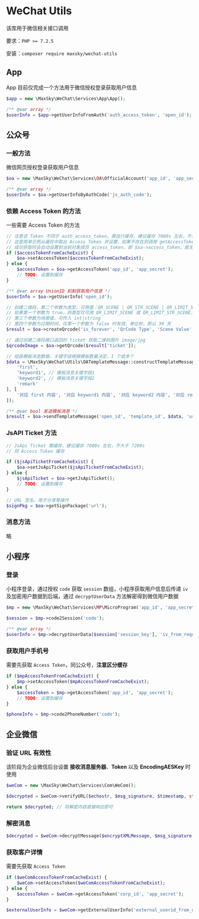 # WeChat Utils

该库用于微信相关接口调用

要求：`PHP >= 7.2.5`

安装：`composer require maxsky/wechat-utils`

## App

App 目前仅完成一个方法用于微信授权登录获取用户信息

```php
$app = new \MaxSky\WeChat\Services\App\App();

/** @var array */
$userInfo = $app->getUserInfoFromAuth('auth_access_token', 'open_id');
```

## 公众号

### 一般方法

微信网页授权登录获取用户信息

```php
$oa = new \MaxSky\WeChat\Services\OA\OfficialAccount('app_id', 'app_secret');

/** @var array */
$userInfo = $oa->getUserInfoByAuthCode('js_auth_code');
```

### 依赖 Access Token 的方法

一些需要 Access Token 的方法

```php
// 注意该 Token 不同于 auth_access_token，需自行缓存，建议缓存 7000s 左右，不大于 7200s
// 这里简单示例从缓存中取出 Access Token 并设置，如果不存在则调用 getAccessToken 进行获取
// 成功获取时会自动设置到当前对象成员 access_token，即 $oa->access_token，故无需手动 setAccessToken
if ($accessTokenFromCacheExist) {
    $oa->setAccessToken($accessTokenFromCacheExist);
} else {
    $accessToken = $oa->getAccessToken('app_id', 'app_secret');
    // TODO: 设置到缓存
}

/** @var array UnionID 机制获取用户信息 */
$userInfo = $oa->getUserInfo('open_id');

// 创建二维码，第二个参数为类型，可用值：QR_SCENE | QR_STR_SCENE | QR_LIMIT_SCENE | QR_LIMIT_STR_SCENE
// 如果第一个参数为 true，则类型仅可用 QR_LIMIT_SCENE 或 QR_LIMIT_STR_SCENE，反之亦然
// 第三个参数为场景值，可传入 int|string
// 第四个参数为过期时间，仅第一个参数为 false 时有效，单位秒，默认 30 天
$result = $oa->createQrcode('is_forever', 'QrCode Type', 'Scene Value', 2592000);

// 通过创建二维码接口返回的 ticket 获取二维码图片 image/jpg
$qrcodeImage = $oa->getQrcode($result['ticket']);

// 组装模板消息数据，关键字段根据模板数量决定，1 个或多个
$data = \MaxSky\WeChat\Utils\OATemplateMessage::constructTemplateMessage([
    'first',
    'keyword1', // 模板消息关键字段1
    'keyword2', // 模板消息关键字段2
    'remark'
], [
    '对应 first 内容', '对应 keyword1 内容', '对应 keyword2 内容', '对应 remark 内容'
]);

/** @var bool 发送模板消息 */
$result = $oa->sendTemplateMessage('open_id', 'template_id', $data, 'url');
```

### JsAPI Ticket 方法

```php
// JsApi Ticket 需缓存，建议缓存 7000s 左右，不大于 7200s
// 同 Access Token 缓存

if ($jsApiTicketFromCacheExist) {
    $oa->setJsApiTicket($jsApiTicketFromCacheExist);
} else {
    $jsApiTicket = $oa->getJsApiTicket();
    // TODO: 设置到缓存
}

// URL 签名，用于分享等操作
$signPkg = $oa->getSignPackage('url');
```

### 消息方法

略

## 小程序

### 登录

小程序登录，通过授权 `code` 获取 `session` 数组，小程序获取用户信息后传递 `iv` 及加密用户数据到后端，通过 `decryptUserData` 方法解密得到微信用户数据

```php
$mp = new \MaxSky\WeChat\Services\MP\MicroProgram('app_id', 'app_secret');

$session = $mp->code2Session('code');

/** @var array */
$userInfo = $mp->decryptUserData($session['session_key'], 'iv_from_request', 'encrypted_data_from_request');
```

### 获取用户手机号

需要先获取 `Access Token`，同公众号，**注意区分缓存**

```php
if ($mpAccessTokenFromCacheExist) {
    $mp->setAccessToken($mpAccessTokenFromCacheExist);
} else {
    $accessToken = $mp->getAccessToken('app_id', 'app_secret');
    // TODO: 设置到缓存
}

$phoneInfo = $mp->code2PhoneNumber('code');
```

## 企业微信

### 验证 URL 有效性

该阶段为企业微信后台设置 **接收消息服务器**、**Token** 以及 **EncodingAESKey** 时使用

```php
$weCom = new \MaxSky\WeChat\Services\Com\WeCom();

$decrypted = $weCom->verifyURL($echostr, $msg_signature, $timestamp, string $nonce);

return $decrypted; // 将解密内容直接响应即可
```

### 解密消息

```php
$decrypted = $weCom->decryptMessage($encryptXMLMessage, $msg_signature, $timestamp, $nonce);
```

### 获取客户详情

需要先获取 `Access Token`

```php
if ($weComAccessTokenFromCacheExist) {
    $weCom->setAccessToken($weComAccessTokenFromCacheExist);
} else {
    $accessToken = $weCom->getAccessToken('corp_id', 'app_secret');
}

$externalUserInfo = $weCom->getExternalUserInfo('external_userid_from_decrypted_msg');
```
